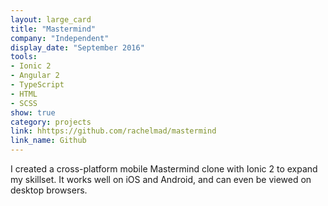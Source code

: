 ```yaml
---
layout: large_card
title: "Mastermind"
company: "Independent"
display_date: "September 2016"
tools: 
- Ionic 2
- Angular 2
- TypeScript
- HTML
- SCSS
show: true
category: projects
link: hhttps://github.com/rachelmad/mastermind
link_name: Github
---
```


I created a cross-platform mobile Mastermind clone with Ionic 2 to expand my skillset. It works well on iOS and Android, and can even be viewed on desktop browsers. 